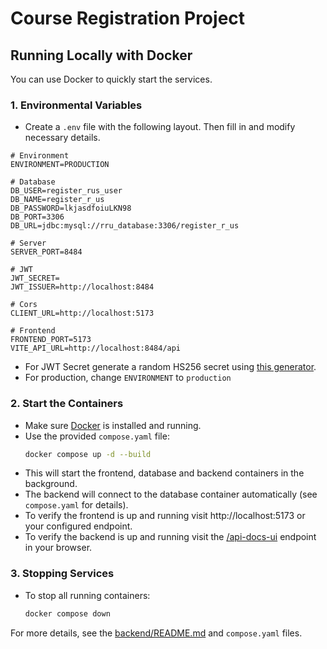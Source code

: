 # Course Registration Project

## Running Locally with Docker

You can use Docker to quickly start the services.

### 1. Environmental Variables
- Create a `.env` file with the following layout. Then fill in and modify necessary details.
```
# Environment
ENVIRONMENT=PRODUCTION

# Database
DB_USER=register_rus_user
DB_NAME=register_r_us
DB_PASSWORD=lkjasdfoiuLKN98
DB_PORT=3306
DB_URL=jdbc:mysql://rru_database:3306/register_r_us

# Server
SERVER_PORT=8484

# JWT
JWT_SECRET=
JWT_ISSUER=http://localhost:8484

# Cors
CLIENT_URL=http://localhost:5173

# Frontend
FRONTEND_PORT=5173
VITE_API_URL=http://localhost:8484/api
```
- For JWT Secret generate a random HS256 secret using [this generator](https://ij0c1ykkfk.execute-api.us-east-1.amazonaws.com/default/hs256_generator).
- For production, change `ENVIRONMENT` to `production`

### 2. Start the Containers
- Make sure [Docker](https://www.docker.com/) is installed and running.
- Use the provided `compose.yaml` file:
  ```sh
  docker compose up -d --build
  ```
- This will start the frontend, database and backend containers in the background.
- The backend will connect to the database container automatically (see `compose.yaml` for details).
- To verify the frontend is up and running visit http://localhost:5173 or your configured endpoint.
- To verify the backend is up and running visit the [/api-docs-ui](http://localhost:8484/api-docs-ui)  endpoint in your browser.

### 3. Stopping Services
- To stop all running containers:
  ```sh
  docker compose down
  ```

For more details, see the [backend/README.md](./backend/README.md) and `compose.yaml` files.

